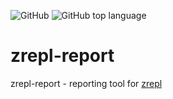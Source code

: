 ![GitHub](https://img.shields.io/github/license/moisseev/zrepl-report?style=plastic)
![GitHub top language](https://img.shields.io/github/languages/top/moisseev/zrepl-report?style=plastic)
# zrepl-report
zrepl-report - reporting tool for [zrepl](https://zrepl.github.io)
